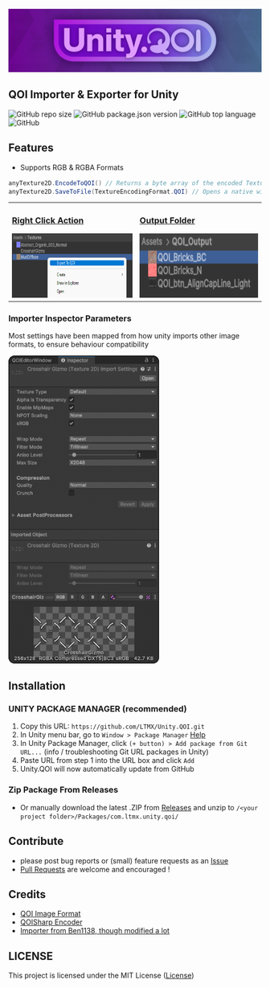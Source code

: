 ![Unity.QOI Logo](https://github.com/LTMX/Unity.QOI/blob/main/.branding/LTMX_Unity_QOI_Github_Banner_Thin.png)
 
## QOI Importer & Exporter for Unity
![GitHub repo size](https://img.shields.io/github/repo-size/LTMX/Unity.QOI)
![GitHub package.json version](https://img.shields.io/github/package-json/v/LTMX/Unity.QOI?color=blueviolet)
![GitHub top language](https://img.shields.io/github/languages/top/LTMX/Unity.QOI?color=success)
![GitHub](https://img.shields.io/github/license/LTMX/Unity.QOI)

<!--
<br>
<img align="left" src="https://raw.githubusercontent.com/LTMX/Banners-And-Buttons/main/Support%20Me%20Kofi%20Banner%20Shader%20Graph%20Mastery.png" width="140px"/>
<br>
-->

## Features

- Supports RGB & RGBA Formats
```csharp
anyTexture2D.EncodeToQOI() // Returns a byte array of the encoded Texture2D
anyTexture2D.SaveToFile(TextureEncodingFormat.QOI) // Opens a native window to save your file
```

<table>
    <tr>
      <td>
        <a href="selftitled.html">
          <div class="imgWrap floatleft">
            <h3>Right Click Action</h3>
            <img src=".documentation/QOI%20Context%20Menu.png" height="128">
          </div>
        </a>
      </td>
      <td>
        <a href="12x5.html">
          <div class="imgWrap floatleft">
            <h3>Output Folder</h3>
            <img src=".documentation/Qoi%20Output%20Folder.png" height="128">
          </div>
        </a>
      </td>
    </tr>
  </table>


### Importer Inspector Parameters
Most settings have been mapped from how unity imports other image formats, to ensure behaviour compatibility

<img width="300" src=".documentation/LTMX%20Unity%20Qoi%20Importer%20Editor%20Inspector.png">


<!--
### Editor Window

<img height="170" src=".documentation/Qoi%20Editor%20Window.png">
<img height="170" src=".documentation/Find%20Qoi%20Editor%20Window.png">
-->
    
## Installation
### UNITY PACKAGE MANAGER (recommended)
1. Copy this URL: ``https://github.com/LTMX/Unity.QOI.git``
2. In Unity menu bar, go to ``Window > Package Manager`` [Help](https://docs.unity3d.com/Manual/Packages.html)
3. In Unity Package Manager, click ``(+ button) > Add package from Git URL...`` (info / troubleshooting Git URL packages in Unity)
4. Paste URL from step 1 into the URL box and click ``Add``
5. Unity.QOI will now automatically update from GitHub
### Zip Package From Releases
- Or manually download the latest .ZIP from [Releases](https://https://github.com/LTMX/Unity.QOI/releases)
    and unzip to `/<your project folder>/Packages/com.ltmx.unity.qoi/`


## Contribute
- please post bug reports or (small) feature requests as an [Issue](https://github.com/LTMX/Unity.QOI/issues)
- [Pull Requests](https://github.com/LTMX/Unity.QOI/pulls) are welcome and encouraged !

## Credits
- <a href="https://github.com/phoboslab/qoi">QOI Image Format</a>
- <a href="https://github.com/alanmcgovern/QoiSharp">QOISharp Encoder</a>
- <a href="https://github.com/Ben1138/unity-qoi">Importer from Ben1138, though modified a lot</a>

## LICENSE
<p>This project is licensed under the MIT License (<a href="LICENSE">License</a>)</p>
